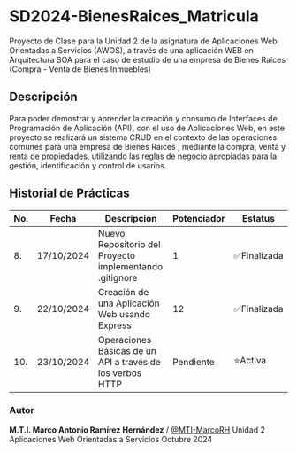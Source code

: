 # SD2024-BienesRaices_Matricula
Proyecto de Clase para la Unidad 2 de la asignatura de Aplicaciones Web Orientadas a Servicios (AWOS), a través de una aplicación WEB en Arquitectura SOA para el caso de estudio de una empresa de Bienes Raíces (Compra - Venta de Bienes Inmuebles)


## Descripción

Para poder demostrar y aprender la creación y consumo de Interfaces de Programación de Aplicación (API), con el uso de Aplicaciones Web, en este proyecto se realizará un sistema CRUD en el contexto de las operaciones comunes para una empresa de Bienes Raíces , mediante la compra, venta y renta de propiedades, utilizando las reglas de negocio apropiadas para la gestión, identificación y control de usarios.

## Historial de Prácticas

|No.|Fecha |Descripción|Potenciador|Estatus|
|--|--|--|--|--|
|8.|17/10/2024|Nuevo Repositorio del Proyecto implementando .gitignore|1|✅Finalizada|
|9.|22/10/2024|Creación de una Aplicación Web usando Express| 12|✅Finalizada|
|10.|23/10/2024|Operaciones Básicas de un API a través de los verbos HTTP| Pendiente|⭐Activa



### Autor
 **M.T.I. Marco Antonio Ramírez Hernández** / [@MTI-MarcoRH](https://github.com/MTI-MarcoRH)
Unidad 2
Aplicaciones Web Orientadas a Servicios
Octubre 2024
